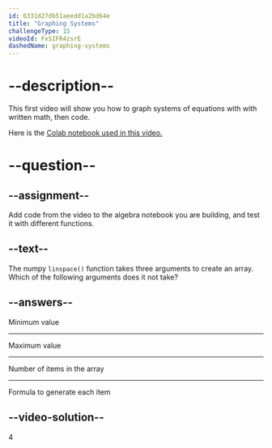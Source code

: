 ```yaml
---
id: 6331d27db51aeedd1a2bd64e
title: "Graphing Systems"
challengeType: 15
videoId: FxSIFR4zsrE
dashedName: graphing-systems
---
```


# --description--

This first video will show you how to graph systems of equations with with written math, then code.

Here is the <a href="https://colab.research.google.com/drive/1N1JEZJctODxsntROnmg0VqMSHXYdIlFD?usp=sharing" target="_blank" rel="noopener noreferrer nofollow">Colab notebook used in this video.</a>

# --question--

## --assignment--

Add code from the video to the algebra notebook you are building, and test it with different functions.

## --text--

The numpy `linspace()` function takes three arguments to create an array. Which of the following arguments does it not take?

## --answers--

Minimum value

---

Maximum value

---

Number of items in the array

---

Formula to generate each item

## --video-solution--

4
